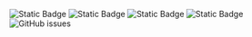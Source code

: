 ![Static Badge](https://img.shields.io/badge/blacklists-60-000000) ![Static Badge](https://img.shields.io/badge/blacklisted-2968090-cc0000) ![Static Badge](https://img.shields.io/badge/whitelisted-2242-00CC00) ![Static Badge](https://img.shields.io/badge/streaming_blacklist-28106-000000) ![GitHub issues](https://img.shields.io/github/issues/fabriziosalmi/blacklists)
